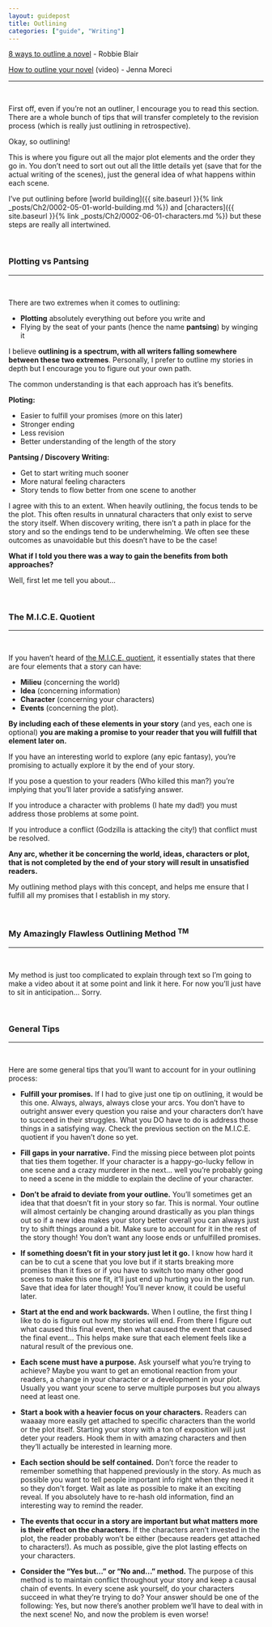 ```yaml
---
layout: guidepost
title: Outlining
categories: ["guide", "Writing"]
---
```


[8 ways to outline a novel](https://litreactor.com/columns/8-ways-to-outline-a-novel) - Robbie Blair

[How to outline your novel](https://www.youtube.com/watch?v=Hwv2SKayUPo) (video) - Jenna Moreci

<hr><br>

First off, even if you’re not an outliner, I encourage you to read this section. There are a whole bunch of tips that will transfer completely to the revision process (which is really just outlining in retrospective).

Okay, so outlining!

This is where you figure out all the major plot elements and the order they go in. You don’t need to sort out out all the little details yet (save that for the actual writing of the scenes), just the general idea of what happens within each scene.

I’ve put outlining before [world building]({{ site.baseurl }}{% link _posts/Ch2/0002-05-01-world-building.md %}) and [characters]({{ site.baseurl }}{% link _posts/Ch2/0002-06-01-characters.md %}) but these steps are really all intertwined.

<br>

### Plotting vs Pantsing

<hr><br>

There are two extremes when it comes to outlining:

- **Plotting** absolutely everything out before you write and
- Flying by the seat of your pants (hence the name **pantsing**) by winging it

I believe **outlining is a spectrum, with all writers falling somewhere between these two extremes**. Personally, I prefer to outline my stories in depth but I encourage you to figure out your own path.

The common understanding is that each approach has it’s benefits.

**Ploting:**
- Easier to fulfill your promises (more on this later)
- Stronger ending
- Less revision
- Better understanding of the length of the story

**Pantsing / Discovery Writing:**
- Get to start writing much sooner
- More natural feeling characters
- Story tends to flow better from one scene to another


I agree with this to an extent. When heavily outlining, the focus tends to be the plot. This often results in unnatural characters that only exist to serve the story itself. When discovery writing, there isn’t a path in place for the story and so the endings tend to be underwhelming. We often see these outcomes as unavoidable but this doesn’t have to be the case!

**What if I told you there was a way to gain the benefits from both approaches?**

Well, first let me tell you about...

<br>

### <a name="mice-quotient"></a>The M.I.C.E. Quotient

<hr><br>

If you haven’t heard of [the M.I.C.E. quotient](http://www.sfcenter.ku.edu/Workshop-stuff/MICE-Quotient.htm), it essentially states that there are four elements that a story can have:

- **Milieu** (concerning the world)
- **Idea** (concerning information)
- **Character** (concerning your characters)
- **Events** (concerning the plot).

**By including each of these elements in your story** (and yes, each one is optional) **you are making a promise to your reader that you will fulfill that element later on.**

If you have an interesting world to explore (any epic fantasy), you’re promising to actually explore it by the end of your story.

If you pose a question to your readers (Who killed this man?) you’re implying that you’ll later provide a satisfying answer.

If you introduce a character with problems (I hate my dad!) you must address those problems at some point.

If you introduce a conflict (Godzilla is attacking the city!) that conflict must be resolved.

**Any arc, whether it be concerning the world, ideas, characters or plot, that is not completed by the end of your story will result in unsatisfied readers.**

My outlining method plays with this concept, and helps me ensure that I fulfill all my promises that I establish in my story.

<br>

### My Amazingly Flawless Outlining Method <sup>TM</sup>

<hr><br>

My method is just too complicated to explain through text so I’m going to make a video about it at some point and link it here. For now you’ll just have to sit in anticipation… Sorry.

<br>

### General Tips

<hr><br>

Here are some general tips that you’ll want to account for in your outlining process:

- **Fulfill your promises.** If I had to give just one tip on outlining, it would be this one. Always, always, always close your arcs. You don’t have to outright answer every question you raise and your characters don’t have to succeed in their struggles. What you DO have to do is address those things in a satisfying way. Check the previous section on the M.I.C.E. quotient if you haven’t done so yet.

- **Fill gaps in your narrative.** Find the missing piece between plot points that ties them together. If your character is a happy-go-lucky fellow in one scene and a crazy murderer in the next… well you’re probably going to need a scene in the middle to explain the decline of your character.

- **Don’t be afraid to deviate from your outline.** You’ll sometimes get an idea that that doesn’t fit in your story so far. This is normal. Your outline will almost certainly be changing around drastically as you plan things out so if a new idea makes your story better overall you can always just try to shift things around a bit. Make sure to account for it in the rest of the story though! You don’t want any loose ends or unfulfilled promises.

- **If something doesn’t fit in your story just let it go.** I know how hard it can be to cut a scene that you love but if it starts breaking more promises than it fixes or if you have to switch too many other good scenes to make this one fit, it’ll just end up hurting you in the long run. Save that idea for later though! You’ll never know, it could be useful later.

- **Start at the end and work backwards.** When I outline, the first thing I like to do is figure out how my stories will end. From there I figure out what caused this final event, then what caused the event that caused the final event… This helps make sure that each element feels like a natural result of the previous one.

- **Each scene must have a purpose.** Ask yourself what you’re trying to achieve? Maybe you want to get an emotional reaction from your readers, a change in your character or a development in your plot. Usually you want your scene to serve multiple purposes but you always need at least one.

- **Start a book with a heavier focus on your characters.** Readers can waaaay more easily get attached to specific characters than the world or the plot itself. Starting your story with a ton of exposition will just deter your readers. Hook them in with amazing characters and then they’ll actually be interested in learning more.

- **Each section should be self contained.** Don’t force the reader to remember something that happened previously in the story. As much as possible you want to tell people important info right when they need it so they don't forget. Wait as late as possible to make it an exciting reveal. If you absolutely have to re-hash old information, find an interesting way to remind the reader.

- **The events that occur in a story are important but what matters more is their effect on the characters.** If the characters aren’t invested in the plot, the reader probably won’t be either (because readers get attached to characters!). As much as possible, give the plot lasting effects on your characters.

- **Consider the “Yes but…” or “No and...” method.** The purpose of this method is to maintain conflict throughout your story and keep a causal chain of events. In every scene ask yourself, do your characters succeed in what they’re trying to do? Your answer should be one of the following:
Yes, but now there’s another problem we’ll have to deal with in the next scene!
No, and now the problem is even worse!